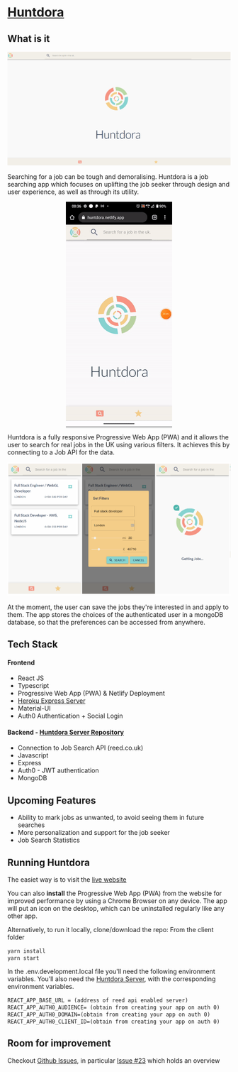 # [Huntdora](https://huntdora.netlify.app/)

## What is it
<img src="https://github.com/serendatapy/huntdora/blob/master/readme_assets/Screen%20Shot%2013-12-2020%20at%2022.14.png"></img>

Searching for a job can be tough and demoralising. Huntdora is a job searching app which focuses on uplifting the job seeker through design and user experience, as well as through its utility.
<p align="center">
<img align="center" src="https://github.com/serendatapy/huntdora/blob/master/readme_assets/5abfbec86fcf93acb12125081ef3fbb809f38e42.gif"></img>
</p>
Huntdora is a fully responsive Progressive Web App (PWA) and it allows the user to search for real jobs in the UK using various filters. It achieves this by connecting to a Job API for the data. 
<p align="center">
<img src="https://github.com/serendatapy/huntdora/blob/master/readme_assets/Screen%20Shot%2013-12-2020%20at%2022.36.png"></img>
</p>
At the moment, the user can save the jobs they're interested in and apply to them. The app stores the choices of the authenticated user in a mongoDB database, so that the preferences can be accessed from anywhere.

## Tech Stack


#### Frontend
* React JS
* Typescript
* Progressive Web App (PWA) & Netlify Deployment
* [Heroku Express Server](https://github.com/serendatapy/mini-proxy)
* Material-UI
* Auth0 Authentication + Social Login
#### Backend - [Huntdora Server Repository](https://github.com/serendatapy/huntdora-server)
* Connection to Job Search API (reed.co.uk) 
* Javascript
* Express
* Auth0 - JWT authentication
* MongoDB

## Upcoming Features
- Ability to mark jobs as unwanted, to avoid seeing them in future searches
- More personalization and support for the job seeker
- Job Search Statistics

## Running Huntdora
The easiet way is to visit the [live website](https://huntdora.netlify.app/)

You can also **install** the Progressive Web App (PWA) from the website for improved performance by using a Chrome Browser on any device. The app will put an icon on the desktop, which can be uninstalled regularly like any other app.

Alternatively, to run it locally, clone/download the repo:
From the client folder

```
yarn install
yarn start
```

In the .env.development.local file you'll need the following environment variables. You'll also need the [Huntdora Server](https://github.com/serendatapy/huntdora-server), with the corresponding environment variables. 

```
REACT_APP_BASE_URL = (address of reed api enabled server)
REACT_APP_AUTH0_AUDIENCE= (obtain from creating your app on auth 0)
REACT_APP_AUTH0_DOMAIN=(obtain from creating your app on auth 0)
REACT_APP_AUTH0_CLIENT_ID=(obtain from creating your app on auth 0)
```

## Room for improvement
Checkout [Github Issues](https://github.com/serendatapy/huntdora/issues), in particular [Issue #23](https://github.com/serendatapy/huntdora/issues/23) which holds an overview
